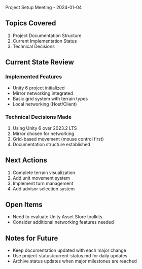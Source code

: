  Project Setup Meeting - 2024-01-04

## Topics Covered
1. Project Documentation Structure
2. Current Implementation Status
3. Technical Decisions

## Current State Review
### Implemented Features
- Unity 6 project initialized
- Mirror networking integrated
- Basic grid system with terrain types
- Local networking (Host/Client)

### Technical Decisions Made
1. Using Unity 6 over 2023.2 LTS
2. Mirror chosen for networking
3. Grid-based movement (mouse control first)
4. Documentation structure established

## Next Actions
1. Complete terrain visualization
2. Add unit movement system
3. Implement turn management
4. Add advisor selection system

## Open Items
- Need to evaluate Unity Asset Store toolkits
- Consider additional networking features needed

## Notes for Future
- Keep documentation updated with each major change
- Use project-status/current-status.md for daily updates
- Archive status updates when major milestones are reached
